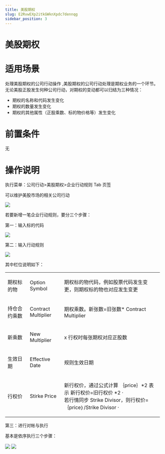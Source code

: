 ```yaml
---
title: 美股期权
slug: E2RvwEXp2itkGWknXpdc7dennqg
sidebar_position: 3
---
```



# 美股期权

# 适用场景

处理美股期权的公司行动操作 ,美股期权的公司行动处理是期权业务的一个环节。无论美股正股发生何种公司行动，对期权的变动都可以归结为三种情况：

- 期权的名称和代码发生变化
- 期权的数量发生变化
- 期权的其他属性（正股乘数、标的物价格等）发生变化

# 前置条件

无

# 操作说明

执行菜单：公司行动&gt;美股期权&gt;企业行动规则  Tab 页签

可以维护美股市场的相关公司行动

<img src="/assets/M6pUbhlK8oK7PMxrvh9cEsylnbe.png" src-width="3358" src-height="734" align="center"/>

若要新增一笔企业行动规则，要分三个步骤： 

第一：输入标的代码

<img src="/assets/Uj6Pbzj5DopeHyxXmNicO5ttnwf.png" src-width="2394" src-height="344" align="center"/>

第二：输入行动规则

<img src="/assets/RcYUbDODqoioYNxcUMLcPycjnbf.png" src-width="2764" src-height="1204" align="center"/>

其中栏位说明如下：

<table header_column="1">
<colgroup>
<col width="125"/>
<col width="145"/>
<col width="566"/>
</colgroup>
<tbody>
<tr>
<td><p>期权标的物 </p></td><td><p>Option Symbol </p></td><td><p>期权标的物代码，例如股票代码发生变更，则期权标的物也对应发生变更 </p></td></tr>
<tr>
<td><p>持仓合约乘数 </p></td><td><p>Contract Multiplier </p></td><td><p>期权乘数。新张数=旧张数* Contract Multiplier </p></td></tr>
<tr>
<td><p>新乘数 </p></td><td><p>New Multiplier </p></td><td><p>x 行权时每张期权对应正股数 </p></td></tr>
<tr>
<td><p>生效日期 </p></td><td><p>Effective Date </p></td><td><p>规则生效日期 </p></td></tr>
<tr>
<td><p>行权价 </p></td><td><p>Stirke Price </p></td><td><p>新行权价，通过公式计算 ｛price｝*2 表示 新行权价=旧行权价 *2 ·<br/> 若行情同步 Strike Divisor，则行权价= ｛price｝/Strike Divisor ·</p></td></tr>
</tbody>
</table>

第三：进行对帐与执行

基本是依序执行三个步骤：

<img src="/assets/X0vxbRqxpoEOVyxk2c8coawonZc.png" src-width="1350" src-height="140" align="center"/>

<img src="/assets/OPrtbaZnJosDLmxZnM8ckZ2En3e.png" src-width="3294" src-height="502" align="center"/>

